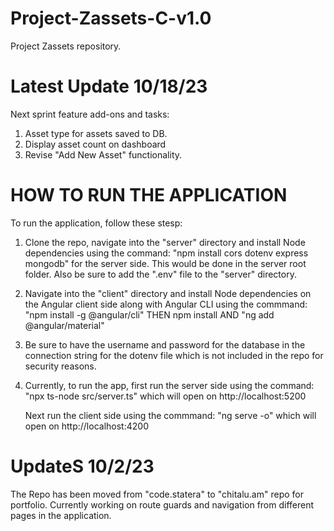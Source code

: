 # Project-Zassets-C-v1.0
Project Zassets repository.

# Latest Update 10/18/23
Next sprint feature add-ons and tasks:
1. Asset type for assets saved to DB.
2. Display asset count on dashboard
3. Revise "Add New Asset" functionality.

# HOW TO RUN THE APPLICATION
To run the application, follow these stesp: 
1.  Clone the repo, navigate into the "server" directory and install Node dependencies using the command:
    "npm install cors dotenv express mongodb" for the server side. This would be done in the server root folder. 
    Also be sure to add the ".env" file to the "server" directory.

2.  Navigate into the "client" directory and install Node dependencies on the Angular client side along with Angular CLI using the commmand:
        "npm install -g @angular/cli"
        THEN
        npm install
        AND 
        "ng add @angular/material"
       
3.  Be sure to have the username and password for the database in the connection string for the dotenv file which is not included in the repo for 
    security reasons.
4.  Currently, to run the app, first run the server side using the command: 
        "npx ts-node src/server.ts"
    which will open on http://localhost:5200 

    Next run the client side using the commmand:
        "ng serve -o"
    which will open on http://localhost:4200




# UpdateS 10/2/23
The Repo has been moved from "code.statera" to "chitalu.am" repo for portfolio. 
Currently working on route guards and navigation from different pages in the application.

